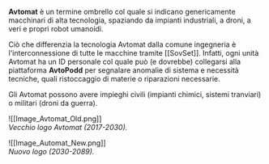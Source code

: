 **Avtomat** è un termine ombrello col quale si indicano genericamente macchinari di alta tecnologia, spaziando da impianti industriali, a droni, a veri e propri robot umanoidi.

Ciò che differenzia la tecnologia Avtomat dalla comune ingegneria è l'interconnessione di tutte le macchine tramite [[SovSet]]. Infatti, ogni unità Avtomat ha un ID personale col quale può (e dovrebbe) collegarsi alla piattaforma **AvtoPodd** per segnalare anomalie di sistema e necessità tecniche, quali ristoccaggio di materie o riparazioni necessarie.

Gli Avtomat possono avere impieghi civili (impianti chimici, sistemi tranviari) o militari (droni da guerra).

![[Image_Avtomat_Old.png]]   
*Vecchio logo Avtomat (2017-2030).*

![[Image_Automat_New.png]]   
*Nuovo logo (2030-2089).*